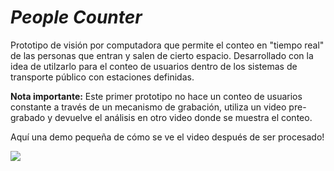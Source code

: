 # ***People Counter***
Prototipo de visión por computadora que permite el conteo en "tiempo real" de las personas que entran y salen de cierto espacio. Desarrollado con la idea de utilzarlo para el conteo de usuarios dentro de los sistemas de transporte público con estaciones definidas.

**Nota importante:** Este primer prototipo no hace un conteo de usuarios constante a través de un mecanismo de grabación, utiliza un video pre-grabado y devuelve el análisis en otro video donde se muestra el conteo. 

Aquí una demo pequeña de cómo se ve el video después de ser procesado! 


![](https://github.com/AnsharShampoo/people_counter/blob/main/media/mini_demo.gif)

